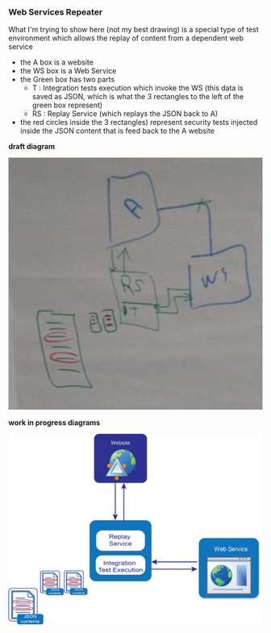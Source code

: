 ### Web Services Repeater

What I'm trying to show here (not my best drawing) is a special type of test environment which allows the replay of content from a dependent web service

  - the A box is a website
  - the WS box is a Web Service
  - the Green box has two parts
    - T : Integration tests execution which invoke the WS (this data is saved as JSON, which is what the 3 rectangles to the left of the green box represent)
    - RS : Replay Service (which replays the JSON back to A)
  - the red circles inside the 3 rectangles) represent security tests injected inside the JSON content that is feed back to the A website

**draft diagram**

![](images/Web-Services-repeater.png)

**work in progress diagrams**

![](images/1st-draft.png)
